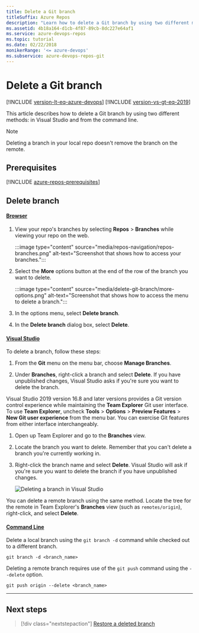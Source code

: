 ```yaml
---
title: Delete a Git branch
titleSuffix: Azure Repos
description: "Learn how to delete a Git branch by using two different methods: in Visual Studio and from the command line."
ms.assetid: 4b18a164-d1cb-4f87-89cb-8dc227e64af1
ms.service: azure-devops-repos
ms.topic: tutorial
ms.date: 02/22/2018
monikerRange: '<= azure-devops'
ms.subservice: azure-devops-repos-git
---
```



# Delete a Git branch

[!INCLUDE [version-lt-eq-azure-devops](../../includes/version-lt-eq-azure-devops.md)]
[!INCLUDE [version-vs-gt-eq-2019](../../includes/version-vs-gt-eq-2019.md)]

This article describes how to delete a Git branch by using two different methods: in Visual Studio and from the command line.

> [!NOTE] 
> Deleting a branch in your local repo doesn't remove the branch on the remote.

## Prerequisites

[!INCLUDE [azure-repos-prerequisites](includes/azure-repos-prerequisites.md)]

## Delete branch

#### [Browser](#tab/Browser/)

1. View your repo's branches by selecting **Repos** > **Branches** while viewing your repo on the web.

   :::image type="content" source="media/repos-navigation/repos-branches.png" alt-text="Screenshot that shows how to access your branches.":::

2. Select the **More** options button at the end of the row of the branch you want to delete.

   :::image type="content" source="media/delete-git-branch/more-options.png" alt-text="Screenshot that shows how to access the menu to delete a branch.":::

3. In the options menu, select **Delete branch**.

4. In the **Delete branch** dialog box, select **Delete**.

#### [Visual Studio](#tab/visual-studio/)

To delete a branch, follow these steps:

1. From the **Git** menu on the menu bar, choose **Manage Branches**.

1. Under **Branches**, right-click a branch and select **Delete**. If you have unpublished changes, Visual Studio asks if you're sure you want to delete the branch.

Visual Studio 2019 version 16.8 and later versions provides a Git version control experience while maintaining the **Team Explorer** Git user interface. To use **Team Explorer**, uncheck **Tools** > **Options** > **Preview Features** > **New Git user experience** from the menu bar. You can exercise Git features from either interface interchangeably.

1. Open up Team Explorer and go to the **Branches** view.
2. Locate the branch you want to delete. Remember that you can't delete a branch you're currently working in.
3. Right-click the branch name and select **Delete**. Visual Studio will ask if you're sure you want to delete the branch if you have unpublished changes.

    ![Deleting a branch in Visual Studio](media/vsbranchdelete.gif)

You can delete a remote branch using the same method. Locate the tree for the remote in Team Explorer's **Branches** view (such as `remotes/origin`), right-click, and select **Delete**.

#### [Command Line](#tab/command-line/)
Delete a local branch using the `git branch -d` command while checked out to a different branch.

```
git branch -d <branch_name>
```

Deleting a remote branch requires use of the `git push` command using the `--delete` option.

```
git push origin --delete <branch_name>
```

* * *

## Next steps

> [!div class="nextstepaction"]
> [Restore a deleted branch](./restore-deleted-branch.md)

